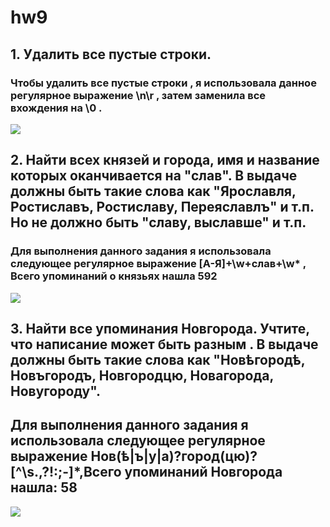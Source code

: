 # hw9
##  1. Удалить все пустые строки.
### Чтобы удалить все пустые строки , я использовала данное регулярное выражение \n\r , затем заменила все вхождения на \0 .
![](https://sun1-14.userapi.com/c840436/v840436849/8c1cc/igQjYQMMVEg.jpg)
## 2. Найти всех князей и города, имя и название которых оканчивается на "слав". В выдаче должны быть такие слова как "Ярославля, Ростиславъ, Ростиславу, Переяславлъ" и т.п. Но не должно быть "славу, выславше" и т.п. 
### Для выполнения данного задания я использовала следующее регулярное выражение [А-Я]+\w+слав+\w* , Всего упоминаний о князьях нашла 592
![](https://sun1-3.userapi.com/c840436/v840436849/8c1d4/hMca_AB7AGI.jpg)
## 3. Найти все упоминания Новгорода. Учтите, что написание может быть разным . В выдаче должны быть такие слова как "Новѣгородѣ, Новъгородъ, Новгородцю, Новагорода, Новугороду". 
## Для выполнения данного задания я использовала следующее регулярное выражение Нов(ѣ|ъ|у|а)?город(цю)?[^\s.,\?!:;-]*,Всего упоминаний Новгорода нашла: 58
![](https://sun1-2.userapi.com/c840629/v840629685/8b47c/bgjzc0HZ_Uc.jpg)
